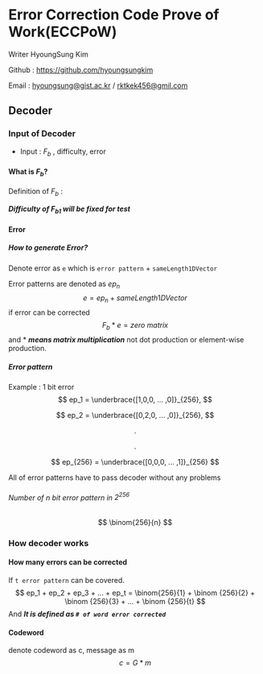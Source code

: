 # Error Correction Code Prove of Work(ECCPoW)

Writer HyoungSung Kim 

Github : https://github.com/hyoungsungkim

Email : hyoungsung@gist.ac.kr / rktkek456@gmil.com

## Decoder

### Input of Decoder

- Input : $F_b$ , difficulty, error

#### What is $F_b$?

Definition of $F_b$ : 

***Difficulty of $F_{b1}$ will be fixed for test***

#### Error

##### How to generate Error?

Denote error as `e` which is `error pattern` + `sameLength1DVector`

Error patterns  are denoted as $ep_n$
$$
e = ep_n +  sameLength1DVector
$$
if error can be corrected
$$
F_b*e = zero\ matrix
$$
and $*$ ***means matrix multiplication*** not dot production or element-wise production. 

##### Error pattern

Example : 1 bit error
$$
ep_1 = \underbrace{[1,0,0, ... ,0]}_{256},
$$

$$
ep_2 = \underbrace{[0,2,0, ... ,0]}_{256},
$$

$$
.
$$

$$
.
$$

$$
ep_{256} = \underbrace{[0,0,0, ... ,1]}_{256}
$$

All of error patterns have to pass decoder without any problems

###### Number of n bit error pattern in $2^{256}$

$$
\binom{256}{n}
$$

### How decoder works

#### How many errors can be corrected

If `t error pattern` can be covered.
$$
ep_1 + ep_2 + ep_3 + ... + ep_t = \binom{256}{1} + \binom {256}{2} + \binom {256}{3} + ... + \binom {256}{t}
$$
And ***It is defined as `# of word error corrected`***

####  Codeword

denote codeword as c, message as m
$$
c = G * m
$$

